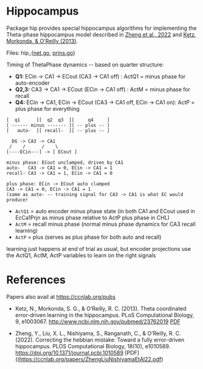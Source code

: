 # Hippocampus

Package hip provides special hippocampus algorithms for implementing the Theta-phase hippocampus model described in [Zheng et al., 2022](#references) and [Ketz, Morkonda, & O'Reilly (2013)](#references).

Files: hip_{[net.go](axon/hip_net.go), [prjns.go](axon/hip_prjns.go)}

Timing of ThetaPhase dynamics -- based on quarter structure:

* **Q1:**   ECin -> CA1 -> ECout (CA3 -> CA1 off)  : ActQ1 = minus phase for auto-encoder
* **Q2,3:** CA3 -> CA1 -> ECout  (ECin -> CA1 off) : ActM = minus phase for recall
* **Q4:**   ECin -> CA1, ECin -> ECout (CA3 -> CA1 off, ECin -> CA1 on): ActP = plus phase for everything

```
[  q1      ][  q2  q3  ][     q4     ]
[ ------ minus ------- ][ -- plus -- ]
[   auto-  ][ recall-  ][ -- plus -- ]

  DG -> CA3 -> CA1
 /    /      /    \
[----ECin---] -> [ ECout ]

minus phase: ECout unclamped, driven by CA1
auto-   CA3 -> CA1 = 0, ECin -> CA1 = 1
recall- CA3 -> CA1 = 1, ECin -> CA1 = 0

plus phase: ECin -> ECout auto clamped
CA3 -> CA1 = 0, ECin -> CA1 = 1
(same as auto- -- training signal for CA3 -> CA1 is what EC would produce!
```

* `ActQ1` = auto encoder minus phase state (in both CA1 and ECout
        used in EcCa1Prjn as minus phase relative to ActP plus phase in CHL)
* `ActM` = recall minus phase (normal minus phase dynamics for CA3 recall learning)
* `ActP` = plus (serves as plus phase for both auto and recall)

learning just happens at end of trial as usual, but encoder projections use the ActQ1, ActM, ActP variables to learn on the right signals

# References

Papers also avail at https://ccnlab.org/pubs

* Ketz, N., Morkonda, S. G., & O’Reilly, R. C. (2013). Theta coordinated error-driven learning in the hippocampus. PLoS Computational Biology, 9, e1003067. http://www.ncbi.nlm.nih.gov/pubmed/23762019  [PDF](https://ccnlab.org/papers/KetzMorkondaOReilly13.pdf)

* Zheng, Y., Liu, X. L., Nishiyama, S., Ranganath, C., & O’Reilly, R. C. (2022). Correcting the hebbian mistake: Toward a fully error-driven hippocampus. PLOS Computational Biology, 18(10), e1010589. https://doi.org/10.1371/journal.pcbi.1010589 [PDF]((https://ccnlab.org/papers/ZhengLiuNishiyamaEtAl22.pdf)


